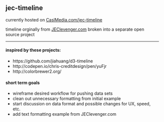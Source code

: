 <h2>jec-timeline</h2>
<p>currently hosted on <a href="http://www.caslmedia.com/jec-timeline/">CaslMedia.com/jec-timeline</a></p>
<p>timeline orginally from <a href="http://www.jeclevenger.com">JEClevenger.com</a> broken into a separate open source project</p>
<hr>
<h4>inspired by these projects:</h4>
<ul>
<li>
https://github.com/jiahuang/d3-timeline
</li>
<li>
http://codepen.io/chris-creditdesign/pen/yuFjr
</li>
<li>
http://colorbrewer2.org/
</li>
</ul>

<h4>short term goals</h4>
<ul>
<li>wireframe desired workflow for pushing data sets</li>
<li>
clean out unnecessary formatting from initial example
</li>
<li>
start discussion on data format and possible changes for UX, speed, etc.
</li>
<li>
add text formatting example from JEClevenger.com
</li>
</ul>
